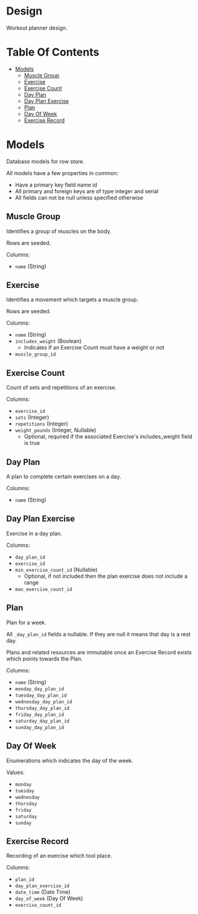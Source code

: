 # Design
Workout planner design.

# Table Of Contents
- [Models](#models)
	- [Muscle Group](#muscle-group)
	- [Exercise](#exercise)
	- [Exercise Count](#exercise-count)
	- [Day Plan](#day-plan)
	- [Day Plan Exercise](#day-plan-exercise)
	- [Plan](#plan)
	- [Day Of Week](#day-of-week)
	- [Exercise Record](#exercise-record)

# Models
Database models for row store.  

All models have a few properties in common:

- Have a primary key field name id
- All primary and foreign keys are of type integer and serial
- All fields can not be null unless specified otherwise

## Muscle Group
Identifies a group of muscles on the body.  

Rows are seeded.

Columns:

- `name` (String)

## Exercise
Identifies a movement which targets a muscle group.

Rows are seeded.

Columns:

- `name` (String)
- `includes_weight` (Boolean)
	- Indicates if an Exercise Count must have a weight or not
- `muscle_group_id`

## Exercise Count
Count of sets and repetitions of an exercise.

Columns:

- `exercise_id`
- `sets` (Integer)
- `repetitions` (Integer)
- `weight_pounds` (Integer, Nullable)
	- Optional, required if the associated Exercise's includes_weight field
		is true

## Day Plan
A plan to complete certain exercises on a day.

Columns:

- `name` (String)

## Day Plan Exercise
Exercise in a day plan.

Columns:

- `day_plan_id`
- `exercise_id`
- `min_exercise_count_id` (Nullable)
	- Optional, if not included then the plan exercise does not include
		a range
- `max_exercise_count_id`

## Plan
Plan for a week.

All `_day_plan_id` fields a nullable. If they are null it means that day is a 
rest day.

Plans and related resources are immutable once an Exercise Record exists which 
points towards the Plan.

Columns:

- `name` (String)
- `monday_day_plan_id`
- `tuesday_day_plan_id`
- `wednesday_day_plan_id`
- `thursday_day_plan_id`
- `friday_day_plan_id`
- `saturday_day_plan_id`
- `sunday_day_plan_id`

## Day Of Week
Enumerations which indicates the day of the week.

Values:

- `monday`
- `tuesday`
- `wednesday`
- `thursday`
- `friday`
- `saturday`
- `sunday`

## Exercise Record
Recording of an exercise which tool place.

Columns:

- `plan_id`
- `day_plan_exercise_id`
- `date_time` (Date Time)
- `day_of_week` (Day Of Week)
- `exercise_count_id`
